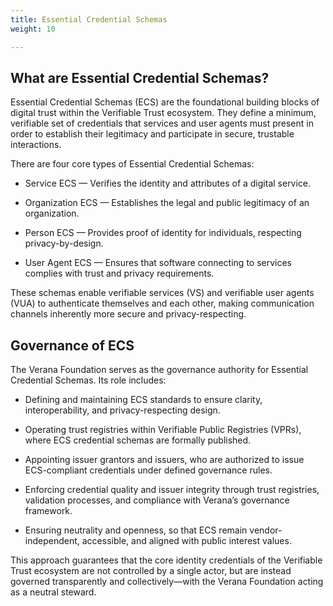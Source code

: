 ```yaml
---
title: Essential Credential Schemas
weight: 10

---
```


## What are Essential Credential Schemas?

Essential Credential Schemas (ECS) are the foundational building blocks of digital trust within the Verifiable Trust ecosystem. They define a minimum, verifiable set of credentials that services and user agents must present in order to establish their legitimacy and participate in secure, trustable interactions.

There are four core types of Essential Credential Schemas:

- Service ECS — Verifies the identity and attributes of a digital service.

- Organization ECS — Establishes the legal and public legitimacy of an organization.

- Person ECS — Provides proof of identity for individuals, respecting privacy-by-design.

- User Agent ECS — Ensures that software connecting to services complies with trust and privacy requirements.

These schemas enable verifiable services (VS) and verifiable user agents (VUA) to authenticate themselves and each other, making communication channels inherently more secure and privacy-respecting.

## Governance of ECS

The Verana Foundation serves as the governance authority for Essential Credential Schemas. Its role includes:

- Defining and maintaining ECS standards to ensure clarity, interoperability, and privacy-respecting design.

- Operating trust registries within Verifiable Public Registries (VPRs), where ECS credential schemas are formally published.

- Appointing issuer grantors and issuers, who are authorized to issue ECS-compliant credentials under defined governance rules.

- Enforcing credential quality and issuer integrity through trust registries, validation processes, and compliance with Verana’s governance framework.

- Ensuring neutrality and openness, so that ECS remain vendor-independent, accessible, and aligned with public interest values.

This approach guarantees that the core identity credentials of the Verifiable Trust ecosystem are not controlled by a single actor, but are instead governed transparently and collectively—with the Verana Foundation acting as a neutral steward.
